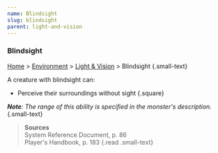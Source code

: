 ```yaml
---
name: Blindsight 
slug: blindsight
parent: light-and-vision
---
```

### Blindsight 
[Home](dm-operations-center) > [Environment](environment-menu) > [Light & Vision](light-and-vision) > Blindsight {.small-text}

A creature with blindsight can:
- Perceive their surroundings without sight
{.square}

***Note**: The range of this ability is specified in the monster's description.* {.small-text}

> **Sources** <br/>
> System Reference Document, p. 86<br/>
> Player's Handbook, p. 183
{.read .small-text}

